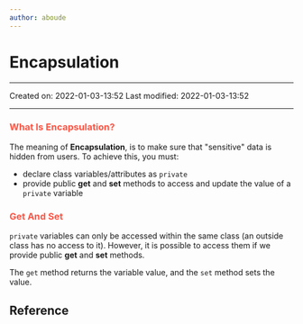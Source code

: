 ```yaml
---
author: aboude
---
```

# Encapsulation
___

Created on: 2022-01-03-13:52
Last modified: 2022-01-03-13:52

___

### <span style="color: #ff5545;text-transform: capitalize;">What is encapsulation?</span>
The meaning of **Encapsulation**, is to make sure that "sensitive" data is hidden from users. To achieve this, you must:

-   declare class variables/attributes as `private`
-   provide public **get** and **set** methods to access and update the value of a `private` variable

### <span style="color: #ff5545;text-transform: capitalize;">Get and Set</span>
`private` variables can only be accessed within the same class (an outside class has no access to it). However, it is possible to access them if we provide public **get** and **set** methods.

The `get` method returns the variable value, and the `set` method sets the value.


## Reference